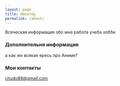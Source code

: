 ```yaml
---
layout: page
title: AboutGg
permalink: /about/
---
```


Всяческая информация обо мне
работа
учеба
хобби

### Дополнительня информация

а как же всякая ересь про Аниме?

### Мои контакты

[chudo88@gmail.com](mailto:chudo88@gmail.com)
